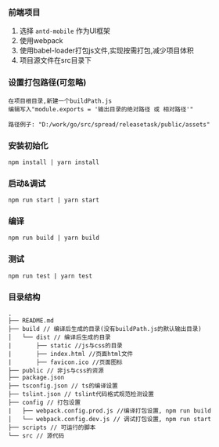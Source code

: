 ### 前端项目

1. 选择 `antd-mobile` 作为UI框架
2. 使用webpack
3. 使用babel-loader打包js文件,实现按需打包,减少项目体积
4. 项目源文件在src目录下

### 设置打包路径(可忽略)
```
在项目根目录,新建一个buildPath.js
编辑写入"module.exports = '输出目录的绝对路径 或 相对路径'"

路径例子: "D:/work/go/src/spread/releasetask/public/assets"

```

### 安装初始化
```
npm install | yarn install
```

### 启动&调试
```
npm run start | yarn start
```

### 编译
```
npm run build | yarn build
```

### 测试
```
npm run test | yarn test
```

### 目录结构
```
.
├── README.md
├── build // 编译后生成的目录(没有buildPath.js的默认输出目录)
│   └── dist // 编译后生成的目录
|       ├── static //js与css的目录
|       ├── index.html //页面html文件
|       ├── favicon.ico //页面图标
├── public // 非js与css的资源
├── package.json
├── tsconfig.json // ts的编译设置
├── tslint.json // tslint代码格式规范检测设置
├── config // 打包设置
|   ├── webpack.config.prod.js //编译打包设置, npm run build
│   └── webpack.config.dev.js // 调试打包设置, npm run start
├── scripts // 可运行的脚本
└── src // 源代码
```
